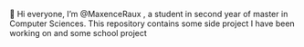 👋 Hi everyone, I’m @MaxenceRaux , a student in second year of master in Computer Sciences. 
This repository contains some side project I have been working on and some school project

<!---
MaxenceRaux/MaxenceRaux is a ✨ special ✨ repository because its `README.md` (this file) appears on your GitHub profile.
You can click the Preview link to take a look at your changes.
--->
